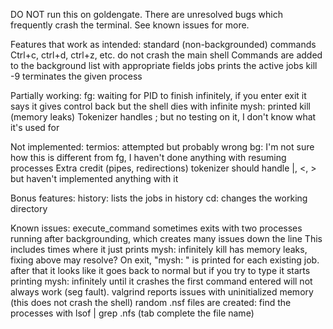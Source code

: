 DO NOT run this on goldengate. There are unresolved bugs which frequently crash the terminal. See known issues for more.

Features that work as intended:
standard (non-backgrounded) commands
Ctrl+c, ctrl+d, ctrl+z, etc. do not crash the main shell
Commands are added to the background list with appropriate fields
jobs prints the active jobs
kill -9 terminates the given process

Partially working:
fg: waiting for PID to finish infinitely, if you enter exit it says it gives control back but the shell dies with infinite mysh: printed
kill (memory leaks)
Tokenizer handles ; but no testing on it, I don't know what it's used for

Not implemented:
termios: attempted but probably wrong
bg: I'm not sure how this is different from fg, I haven't done anything with resuming processes
Extra credit (pipes, redirections) tokenizer should handle |, <, > but haven't implemented anything with it

Bonus features:
history: lists the jobs in history
cd: changes the working directory

Known issues:
execute_command sometimes exits with two processes running after backgrounding, which creates many issues down the line
This includes times where it just prints mysh: infinitely
kill has memory leaks, fixing above may resolve?
On exit, "mysh: " is printed for each existing job. after that it looks like it goes back to normal but if you try to type it starts printing mysh: infinitely until it crashes
the first command entered will not always work (seg fault).
valgrind reports issues with uninitialized memory (this does not crash the shell)
random .nsf files are created: find the processes with lsof | grep .nfs (tab complete the file name)
